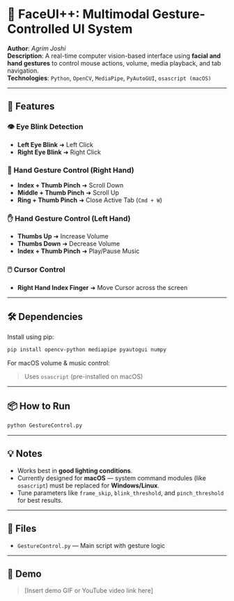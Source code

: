 # 🎯 FaceUI++: Multimodal Gesture-Controlled UI System

**Author**: *Agrim Joshi*  
**Description**: A real-time computer vision-based interface using **facial and hand gestures** to control mouse actions, volume, media playback, and tab navigation.  
**Technologies**: `Python`, `OpenCV`, `MediaPipe`, `PyAutoGUI`, `osascript (macOS)`

---

## 🚀 Features

### 👁️ Eye Blink Detection
- **Left Eye Blink** ➜ Left Click  
- **Right Eye Blink** ➜ Right Click  

### 🤏 Hand Gesture Control (Right Hand)
- **Index + Thumb Pinch** ➜ Scroll Down  
- **Middle + Thumb Pinch** ➜ Scroll Up  
- **Ring + Thumb Pinch** ➜ Close Active Tab (`Cmd + W`)  

### ✋ Hand Gesture Control (Left Hand)
- **Thumbs Up** ➜ Increase Volume  
- **Thumbs Down** ➜ Decrease Volume  
- **Index + Thumb Pinch** ➜ Play/Pause Music  

### 🖱️ Cursor Control
- **Right Hand Index Finger** ➜ Move Cursor across the screen  

---

## 🛠️ Dependencies

Install using pip:

```bash
pip install opencv-python mediapipe pyautogui numpy
```

For macOS volume & music control:  
> Uses `osascript` (pre-installed on macOS)

---

## 📦 How to Run

```bash
python GestureControl.py
```

---

## 💡 Notes

- Works best in **good lighting conditions**.
- Currently designed for **macOS** — system command modules (like `osascript`) must be replaced for **Windows/Linux**.
- Tune parameters like `frame_skip`, `blink_threshold`, and `pinch_threshold` for best results.

---

## 📁 Files

- `GestureControl.py` — Main script with gesture logic

---

## 📸 Demo

> [Insert demo GIF or YouTube video link here]

